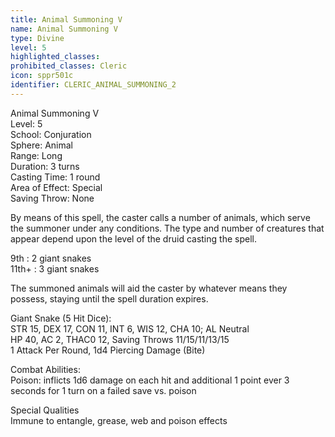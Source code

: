 ```yaml
---
title: Animal Summoning V
name: Animal Summoning V
type: Divine
level: 5
highlighted_classes: 
prohibited_classes: Cleric
icon: sppr501c
identifier: CLERIC_ANIMAL_SUMMONING_2
---
```

Animal Summoning V  
Level: 5  
School: Conjuration  
Sphere: Animal  
Range: Long  
Duration: 3 turns  
Casting Time: 1 round  
Area of Effect: Special  
Saving Throw: None  
  
By means of this spell, the caster calls a number of animals, which serve the summoner under any conditions. The type and number of creatures that appear depend upon the level of the druid casting the spell.  
  
9th : 2 giant snakes  
11th+ : 3 giant snakes  
  
The summoned animals will aid the caster by whatever means they possess, staying until the spell duration expires.  
  
Giant Snake (5 Hit Dice):  
STR 15, DEX 17, CON 11, INT 6, WIS 12, CHA 10;  AL Neutral  
HP 40, AC 2, THAC0 12, Saving Throws 11/15/11/13/15  
1 Attack Per Round, 1d4 Piercing Damage (Bite)  
  
Combat Abilities:  
Poison: inflicts 1d6 damage on each hit and additional 1 point ever 3 seconds for 1 turn on a failed save vs. poison  
  
Special Qualities  
Immune to entangle, grease, web and poison effects  
